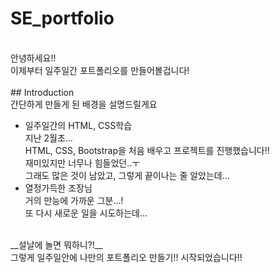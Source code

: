 # SE_portfolio
<br>
안녕하세요!!<br>
이제부터 일주일간 포트폴리오를 만들어볼겁니다!
<br>
<br>
## Introduction<br>
간단하게 만들게 된 배경을 설명드릴게요

- 일주일간의 HTML, CSS학습<br>
지난 2월초...<br>
HTML, CSS, Bootstrap을 처음 배우고 프로젝트를 진행했습니다!!<br>
재미있지만 너무나 힘들었던..ㅜ<br>
그래도 많은 것이 남았고, 그렇게 끝이나는 줄 알았는데...<br>
- 열정가득한 조장님<br>
거의 만능에 가까운 그분...!<br>
또 다시 새로운 일을 시도하는데...<br>
<br>
__설날에 놀면 뭐하니?!__
<br>
그렇게 일주일안에 나만의 포트폴리오 만들기!! 시작되었습니다!!
